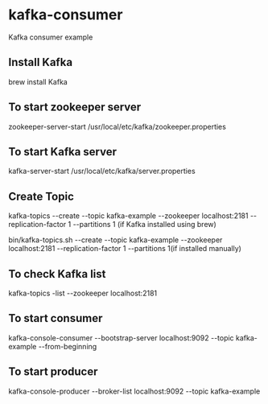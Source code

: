 # kafka-consumer
Kafka consumer example

Install Kafka
-------------
brew install Kafka  

To start zookeeper server
-------------------------
zookeeper-server-start /usr/local/etc/kafka/zookeeper.properties

To start Kafka server
---------------------
kafka-server-start /usr/local/etc/kafka/server.properties

Create Topic
------------
kafka-topics --create --topic kafka-example --zookeeper localhost:2181 --replication-factor 1 --partitions 1 (if Kafka installed using brew)

bin/kafka-topics.sh --create --topic kafka-example --zookeeper localhost:2181 --replication-factor 1 --partitions 1(if installed manually)

To check Kafka list
-------------------
kafka-topics -list --zookeeper localhost:2181

To start consumer
-----------------
kafka-console-consumer --bootstrap-server localhost:9092 --topic kafka-example --from-beginning

To start producer
-----------------
kafka-console-producer --broker-list localhost:9092 --topic kafka-example

